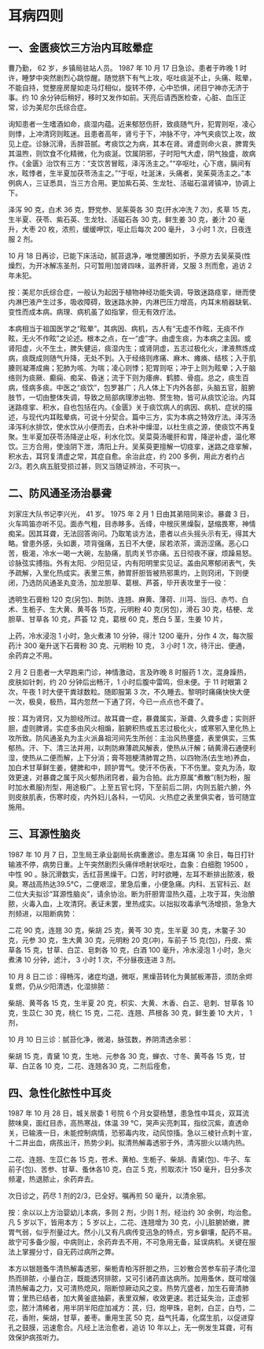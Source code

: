 # 耳病四则

## 一、金匮痰饮三方治内耳眩晕症

曹乃勤， 62 岁，乡镇局驻站人员。 1987 年 10 月 17 日急诊。患者于昨晚 1 时许，睡梦中突然剧烈心跳惊醒。随觉脐下有气上攻，呕吐痰涎不止，头痛、眩晕，不能自持，觉整座房屋如走马灯相似，旋转不停，心中恐惧，闭目宁神亦无济于事。约 10 余分钟后稍好，移时又发作如前。天亮后请西医检查，心脏、血压正常，诊为美尼尔氏综合症。

询知患者一生嗜酒如命，痰湿内蕴。近来郁怒伤肝，致痰随气升，犯胃则呕，凌心则悸，上冲清窍则眩迷。且患者高年，肾亏于下，冲脉不守，冲气夹痰饮上攻，故见上症。诊脉沉滑，舌胖苔腻。考痰饮之为病，其本在肾。肾虚则命火哀，脾胃失其温煦，则饮食不化精微，化为痰涎。饮属阴邪，子时阳气大虚，阴气独盛，故病作。《金匮》治饮有三方：“支饮苦冒眩，泽泻汤主之。”“卒呕吐，心下痞，膈间有水，眩悸者，生半夏加茯苓汤主之。”“于呕，吐涎沫，头痛者，吴茱萸汤主之。”本例病人，三证悉具，当三方合用。更加紫石英、生龙牡、活磁石温肾镇冲，协调上下。

泽泻 90 克，白术 36 克，野党参、吴茱萸各 30 克(开水冲洗 7 次)，炙草 15 克，生半夏、茯苓、紫石英、生龙牡、活磁石各 30 克，鲜生姜 30 克，姜汁 20 毫升，大枣 20 枚，浓煎，缓缓呷饮，呕止后每次 200 毫升， 3 小时 1 次，日夜连服 2 剂。

10 月 18 日再诊，已能下床活动，腻苔退净，唯觉腰困如折，予原方去吴茱萸(性燥烈，为开冰解冻圣剂，只可暂用)加肾四味，滋养肝肾，又服 3 剂而愈，追访 2 年未犯。

按：美尼尔氏综合症，一般认为起因于植物神经功能失调，导致迷路痉挛，继而使内淋巴液产生过多，吸收障碍，致迷路水肿，内淋巴压力增高，内耳末梢器缺氧、变性而成本病。病理、病机虽了如指掌，但无有效疗法。

本病相当于祖国医学之“眩晕”。其病因、病机，古人有“无虚不作眩，无痰不作眩，无火不作眩”之论述。根本之点，在一“虚”字。由虚生痰，为本病之主因。或肾阳虚，火不生土，脾失健运，痰湿内生；或肾阴虚，五志过极化火，津液熬炼成病，痰既成则随气升降，无处不到。入于经络则疼痛、麻木、瘫痪、结核；入于肌腠则凝滞成痈；犯肺为咳、为喘；凌心则悸；犯胃则呕；冲于上则为眩晕；入于脑络则为痰厥、癫痫、痴呆、昏迷；流于下则为痿痹、鹤膝、骨疽。总之，痰生百病，怪病多痰。中医之“痰饮”，包罗甚广；凡人体上下内外各部，头脑五官，脏腑肢节，一切由整体失调，导致之局部病理渗出物、赘生物，皆可从痰饮沦治。内耳迷路痉挛、积水，自也包括在内。《金匮》关于痰饮病人的病因、病机、症状的描述，与现代内耳眩晕病，可说十分契合。篇中三方，实为本病之特效疗法。泽泻汤泽泻利水排饮，使水饮从小便而去，白术补中燥湿，以杜生痰之源，使痰饮不再复聚。生半夏加茯苓汤降逆止呕，利水化饮。吴菜萸汤暖肝和胃，降逆补虚，温化寒饮。三方合用，使浊阴下泄，清阳上升。吴茱萸更擅解一切痉挛，迷路之痉挛解，积水去，耳窍复清虚之常，其症自愈。余治此症，约 200 多例，用此方者约占2/3。若久病五脏受损过甚，则又当随证辨治，不可执一。

## 二、防风通圣汤治暴聋

刘家庄大队书记李兴光， 41 岁。 1975 年 2 月 1 日由其弟陪同来诊。暴聋 3 日，火车鸣笛亦听不见。面赤气粗，目赤眵多。舌绛，中根灰黑燥裂，瑟缩畏寒，神情痴呆。因其耳聋，无法回答询问。乃取笔谈方法，患者以点头摇头示有无，得其大略。曾患外感，头如裹，项背强痛，五日不大便，尿若浓茶，滴沥涩痛。恶心口苦，极渴，冷水一喝一大碗，左胁痛，肌肉关节亦痛。五日彻夜不寐，烦躁易怒。诊脉弦实搏指。外有太阳、少阳见证，内有阳明里实见证。盖由风寒郁闭表气，失予疏解，入里化热成实。表里三焦，肺胃肝胆皆被热邪熏灼，上则窍闭，下则便闭，乃选防风通圣丸变汤，加龙胆草、葛根、芦荟，毕开表攻里于一役：

透明生石膏粉 120 克(另包)、荆防、连翘、麻黄、薄荷、川芎、当归、赤芍、白术、生栀子、生大黄、黄芩各 15克，元明粉 40 克(另包)，滑石 30 克，桔梗、龙胆草、甘草各 10 克，芦荟 12 克，葛根 60 克，葱白 5 茎，生姜 10 片，

上药，冷水浸泡 1 小时，急火煮沸 10 分钟，得汁 1200 毫升，分作 4 次，每次服药汁 300 毫升送下石膏粉 30 克、元明粉 10 克， 3 小时 1 次，待汗出、便通，余药弃之不用。

2 月 2 日患者一大早跑来门诊，神情激动，言及昨晚 8 时服药 1 次，混身躁热，皮肤如针刺，约 20 分钟后出畅汗，1 小时后腹中雷鸣，但未便。于 11 时眼第 2 次，午夜 1 时大便干粪球数粒。随即服第 3 次，不久睡去。黎明时痛痛快快大便一次，极臭，极热，耳内忽然一下通了窍，今已一点点也不聋了。

按：耳为肾窍，又为胆经所过。故耳聋一症，暴聋属实，渐聋、久聋多虚；实则肝胆，虚则脾肾。实症多由风火相煽，脏腑积热或五志过极化火，或寒邪入里化热上攻所致。防风通圣丸为主火派鼻祖河间先生所创：主治风热壅盛，表里俱实，三焦郁热。汗、下、清三法并用，以荆防麻薄疏风解表，使热从汗解；硝黄滑石通便利湿，使热从二便而解，上下分消；膏芩翘梗清肺胃之热，以四物汤(去生地)养血，加白术甘草鲜生姜，健脾和中，顾护胃气。使汗不伤表，下不伤里。变丸为汤，取效更速，对暴聋之属于风火郁热闭窍者，最为合拍。此方原属“煮散”(制为粉，服时加水煮服)剂型，用途极广。上至五官七窍，下至前后二阴，内则五脏六腑，外则皮肤肌表，伤寒时疫，内外妇儿各科，一切风、火热症之表里俱实者，皆可随宜施用。

## 三、耳源性脑炎

1987 年 10 月 7 日，卫生局王承业副局长病重邀诊。患左耳痛 10 余日，每日打针输液不停，病势日重。上午突然剧烈头痛伴喷射状呕吐，血象：白细胞 19500 ，中性 90 。脉沉滑数实，舌红苔黑燥干。口苦，时时欲睡，左耳不断排出脓液，极臭。寒战高热达39.5°C，二便艰涩，里急后重，小便急痛。内科、五官科云、赵二位大夫拟诊“耳源性脑炎”，请余协治。断为肝胆胃湿热久蕴，上攻于耳，失治酿脓，火毒入血，上攻清窍。表证未罢，里热成实。以拙拟攻毒承气汤增损，急急大剂频进，以阻断病势：

二花 90 克，连翘 30 克，柴胡 25 克，黄芩 30 克，生半夏 30 克，木鳖子 30 克，元参 30 克，生大黄 30 克，元明粉 20 克(冲)，车前子 15 克(包)，丹皮、紫草各 15 克，甘草、白芷、皂刺各 10 克，白酒 100 毫升，冷水浸泡 1 小时，急火煮沸 10 分钟，滤汁， 3 小时 1 次，不分昼夜连进 3 剂。

10 月 8 日二诊：得畅泻，诸症均退，微呕，黑燥苔转化为黄腻板滞苔，须防余烬复燃，仍从少阳清透，化湿排脓：

柴胡、黄芩各 15 克，生半夏 20 克，枳实、大黄、木香、白芷、皂刺、甘草各 10 克，生苡仁 30 克，桃仁 15 克，二花、连翘、芦根各 30 克，鲜生姜 10 大片， 1 剂，

10 月 10 日三诊：腻苔化净，微渴，脉弦数，养阴清透余邪：

柴胡 15 克，青黛 10 克，生地、元参各 30 克，蝉衣、寸冬、黄芩各 15 克，甘草、白芷各 10 克，二花、连翘各30 克，二剂后痊愈，

## 四、急性化脓性中耳炎

1987 年 10 月 28 日，城关居委 1 号院 6 个月女婴杨慧，患急性中耳炎，双耳流脓味臭，面红目赤，高热寒战，体温 39 °C，哭声尖亮刺耳，指纹沉紫，直透命关，已输液一日，未能控制病情，恐邪毒内攻，动风惊搐。急以三棱针点刺十宣，十二井出血，病孩出汗，热势少刹。拟清热解毒透邪于外，清泻胆火以靖内热。

二花、连翘、生苡仁各 15 克，苍术、黄柏、生栀子、柴胡、青黛(包)、牛子、车前子(包)、苦参、甘草、蚤休各10 克，白芷 5 克，煎取浓汁 150 毫升，日分多次频灌，热退脓止，余药弃去。

次日诊之，药尽 1 剂的2/3，已全好。嘱再煎 50 毫升，以清余邪。

按：余以以上方治婴幼儿本病，多则 2 剂，少则 1 剂，经治约 30 余例，均治愈。凡 5 岁以下，皆用本方； 5 岁以上，二花、连翘增为 30 克，小儿脏腑娇嫩，脾胃气弱，似乎剂量过大。然小儿又有凡病传变迅急的特点，穷乡僻壤，配药不易。故宁可多备少服，中病则止，余药弃去不用，不可急用无备，延误病机。关键在服法上掌握分寸，自无药过病所之弊。

本方以银翘蚤牛清热解毒透邪，柴栀青柏泻肝胆之热，三妙散合苦参车前子清化湿热而排脓，小量白芷，既能透窍排脓，又可引诸药直达病所。加用蚤休，既可增强清热解毒之力，又可清热熄风，阻断惊厥动风之变。热势亢盛者，加生石膏清肺胃；里热已结者，加大黄釜底抽薪，表里双解，收效更速。若迁延失治，正虚邪恋，脓汁清稀者，用半阴半阳症加减方：芪，归，炮甲珠，皂刺，白芷，白芍，二花，香附，柴胡，甘草，姜枣。重用生芪 50 克，益气托毒，化腐生肌，以促进穿孔之鼓膜，迅速愈合。凡经上法治愈者，追访 10 年以上，无一例发生耳聋，可有效保护病孩听力。